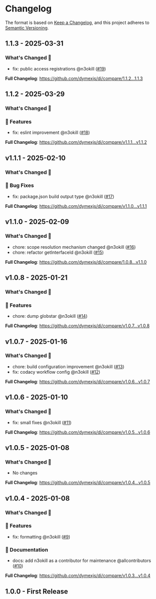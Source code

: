 # Changelog

The format is based on [Keep a Changelog](https://keepachangelog.com/en/1.1.0/), and this project adheres to [Semantic Versioning](https://semver.org/spec/v2.0.0.html).

## 1.1.3 - 2025-03-31

### What's Changed 👀

- fix: public access registrations @n3okill ([#19](https://github.com/$OWNER/$REPOSITORY/pull/19))

**Full Changelog**: https://github.com/dymexjs/di/compare/1.1.2...1.1.3

## 1.1.2 - 2025-03-29

### What's Changed 👀

### 🚀 Features

- fix: eslint improvement @n3okill ([#18](https://github.com/$OWNER/$REPOSITORY/pull/18))

**Full Changelog**: https://github.com/dymexjs/di/compare/v1.1.1...v1.1.2

## v1.1.1 - 2025-02-10

### What's Changed 👀

### 🐛 Bug Fixes

- fix: package.json build output type @n3okill ([#17](https://github.com/$OWNER/$REPOSITORY/pull/17))

**Full Changelog**: https://github.com/dymexjs/di/compare/v1.1.0...v1.1.1

## v1.1.0 - 2025-02-09

### What's Changed 👀

- chore: scope resolution mechanism changed @n3okill ([#16](https://github.com/$OWNER/$REPOSITORY/pull/16))
- chore: refactor getInterfaceId @n3okill ([#15](https://github.com/$OWNER/$REPOSITORY/pull/15))

**Full Changelog**: https://github.com/dymexjs/di/compare/1.0.8...v1.1.0

## v1.0.8 - 2025-01-21

### What's Changed 👀

### 🚀 Features

- chore: dump globstar @n3okill ([#14](https://github.com/$OWNER/$REPOSITORY/pull/14))

**Full Changelog**: https://github.com/dymexjs/di/compare/v1.0.7...v1.0.8

## v1.0.7 - 2025-01-16

### What's Changed 👀

- chore: build configuration improvement @n3okill ([#13](https://github.com/$OWNER/$REPOSITORY/pull/13))
- fix: codacy workflow config @n3okill ([#12](https://github.com/$OWNER/$REPOSITORY/pull/12))

**Full Changelog**: https://github.com/dymexjs/di/compare/v1.0.6...v1.0.7

## v1.0.6 - 2025-01-10

### What's Changed 👀

- fix: small fixes @n3okill ([#11](https://github.com/$OWNER/$REPOSITORY/pull/11))

**Full Changelog**: https://github.com/dymexjs/di/compare/v1.0.5...v1.0.6

## v1.0.5 - 2025-01-08

### What's Changed 👀

* No changes

**Full Changelog**: https://github.com/dymexjs/di/compare/v1.0.4...v1.0.5

## v1.0.4 - 2025-01-08

### What's Changed 👀

### 🚀 Features

- fix: formatting @n3okill ([#9](https://github.com/$OWNER/$REPOSITORY/pull/9))

### 📄 Documentation

- docs: add n3okill as a contributor for maintenance @allcontributors ([#10](https://github.com/$OWNER/$REPOSITORY/pull/10))

**Full Changelog**: https://github.com/dymexjs/di/compare/v1.0.3...v1.0.4

## 1.0.0 - First Release
